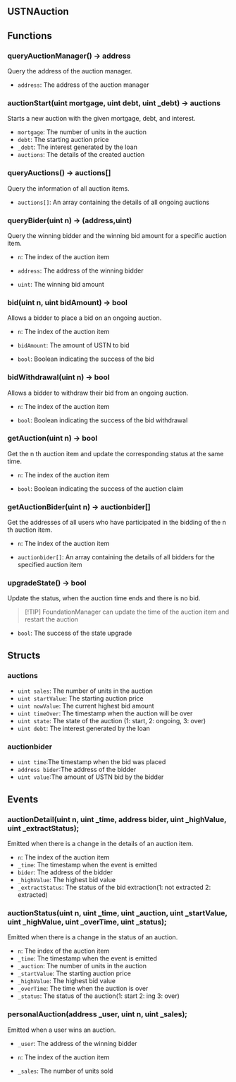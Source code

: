 ## USTNAuction

## Functions

### queryAuctionManager() -> address

Query the address of the auction manager.

- `address`: The address of the auction manager

### auctionStart(uint mortgage, uint debt, uint \_debt) -> auctions

Starts a new auction with the given mortgage, debt, and interest.

- `mortgage`: The number of units in the auction
- `debt`: The starting auction price
- `_debt`: The interest generated by the loan
- `auctions`: The details of the created auction

### queryAuctions() -> auctions\[\]

Query the information of all auction items.

- `auctions[]`: An array containing the details of all ongoing auctions

### queryBider(uint n) -> (address,uint)

Query the winning bidder and the winning bid amount for a specific auction item.

- `n`: The index of the auction item

- `address`: The address of the winning bidder
- `uint`: The winning bid amount

### bid(uint n, uint bidAmount) -> bool

Allows a bidder to place a bid on an ongoing auction.

- `n`: The index of the auction item
- `bidAmount`: The amount of USTN to bid

- `bool`: Boolean indicating the success of the bid

### bidWithdrawal(uint n) -> bool

Allows a bidder to withdraw their bid from an ongoing auction.

- `n`: The index of the auction item

- `bool`: Boolean indicating the success of the bid withdrawal

### getAuction(uint n) -> bool

Get the n th auction item and update the corresponding status at the same time.

- `n`: The index of the auction item

- `bool`: Boolean indicating the success of the auction claim

### getAuctionBider(uint n) -> auctionbider\[\]

Get the addresses of all users who have participated in the bidding of the n th auction item.

- `n`: The index of the auction item

- `auctionbider[]`: An array containing the details of all bidders for the specified auction item

### upgradeState() -> bool

Update the status, when the auction time ends and there is no bid.

> \[!TIP\]
> FoundationManager can update the time of the auction item and restart the auction

- `bool`: The success of the state upgrade

## Structs

### auctions

- `uint sales`: The number of units in the auction
- `uint startValue`: The starting auction price
- `uint nowValue`: The current highest bid amount
- `uint timeOver`: The timestamp when the auction will be over
- `uint state`: The state of the auction (1: start, 2: ongoing, 3: over)
- `uint debt`: The interest generated by the loan

### auctionbider

- `uint time`:The timestamp when the bid was placed
- `address bider`:The address of the bidder
- `uint value`:The amount of USTN bid by the bidder

## Events

### auctionDetail(uint n, uint \_time, address bider, uint \_highValue, uint \_extractStatus);

Emitted when there is a change in the details of an auction item.

- `n`: The index of the auction item
- `_time`: The timestamp when the event is emitted
- `bider`: The address of the bidder
- `_highValue`: The highest bid value
- `_extractStatus`: The status of the bid extraction(1: not extracted 2: extracted)

### auctionStatus(uint n, uint \_time, uint \_auction, uint \_startValue, uint \_highValue, uint \_overTime, uint \_status);

Emitted when there is a change in the status of an auction.

- `n`: The index of the auction item
- `_time`: The timestamp when the event is emitted
- `_auction`: The number of units in the auction
- `_startValue`: The starting auction price
- `_highValue`: The highest bid value
- `_overTime`: The time when the auction is over
- `_status`: The status of the auction(1: start 2: ing 3: over)

### personalAuction(address \_user, uint n, uint \_sales);

Emitted when a user wins an auction.

- `_user`: The address of the winning bidder
- `n`: The index of the auction item

- `_sales`: The number of units sold